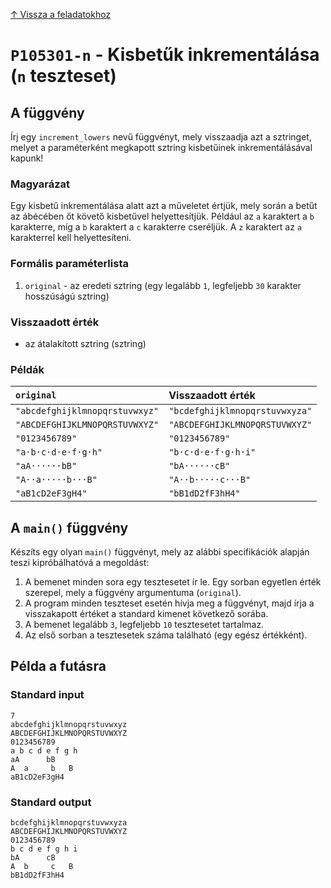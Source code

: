 
[↑ Vissza a feladatokhoz](./README.md)

# `P105301-n` - Kisbetűk inkrementálása (`n` teszteset)

## A függvény

Írj egy `increment_lowers` nevű függvényt, mely visszaadja azt a sztringet, melyet a paraméterként megkapott sztring kisbetűinek inkrementálásával kapunk!
### Magyarázat
Egy kisbetű inkrementálása alatt azt a műveletet értjük, mely során a betűt az ábécében őt követő kisbetűvel helyettesítjük. Például az `a` karaktert a `b` karakterre, míg a `b` karaktert a `c` karakterre cseréljük. A `z` karaktert az `a` karakterrel kell helyettesíteni.

### Formális paraméterlista

1. `original` - az eredeti sztring (egy legalább `1`, legfeljebb `30` karakter hosszúságú sztring)

### Visszaadott érték

* az átalakított sztring (sztring)

### Példák

| `original` | Visszaadott érték | 
| :--- | :-- | 
| `"abcdefghijklmnopqrstuvwxyz"` | `"bcdefghijklmnopqrstuvwxyza"` | 
| `"ABCDEFGHIJKLMNOPQRSTUVWXYZ"` | `"ABCDEFGHIJKLMNOPQRSTUVWXYZ"` | 
| `"0123456789"` | `"0123456789"` | 
| `"a·b·c·d·e·f·g·h"` | `"b·c·d·e·f·g·h·i"` | 
| `"aA······bB"` | `"bA······cB"` | 
| `"A··a·····b···B"` | `"A··b·····c···B"` | 
| `"aB1cD2eF3gH4"` | `"bB1dD2fF3hH4"` | 

## A `main()` függvény

Készíts egy olyan `main()` függvényt, mely az alábbi specifikációk alapján teszi kipróbálhatóvá a megoldást:

1. A bemenet minden sora egy tesztesetet ír le. Egy sorban egyetlen érték szerepel, mely a függvény argumentuma (`original`).
1. A program minden teszteset esetén hívja meg a függvényt, majd írja a visszakapott értéket a standard kimenet következő sorába.
1. A bemenet legalább `3`, legfeljebb `10` tesztesetet tartalmaz.
1. Az első sorban a tesztesetek száma található (egy egész értékként).

## Példa a futásra

### Standard input

```
7
abcdefghijklmnopqrstuvwxyz
ABCDEFGHIJKLMNOPQRSTUVWXYZ
0123456789
a b c d e f g h
aA      bB
A  a     b   B
aB1cD2eF3gH4
```

### Standard output

```
bcdefghijklmnopqrstuvwxyza
ABCDEFGHIJKLMNOPQRSTUVWXYZ
0123456789
b c d e f g h i
bA      cB
A  b     c   B
bB1dD2fF3hH4
```